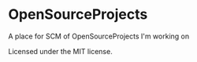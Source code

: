 # OpenSourceProjects
A place for SCM of OpenSourceProjects I'm working on

Licensed under the MIT license.
